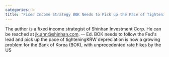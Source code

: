 ```yaml
---
categories: b
title: "Fixed Income Strategy BOK Needs to Pick up the Pace of Tightening"
---
```

The author is a fixed income strategist of Shinhan Investment Corp. He can be reached at jk.ahn@shinhan.com. -- Ed. BOK needs to follow the Fed&#39;s lead and pick up the pace of tighteningKRW depreciation is now a growing problem for the Bank of Korea (BOK), with unprecedented rate hikes by the US